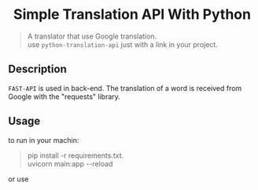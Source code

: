 <h1 align="center">Simple Translation API With Python</h1>

> A translator that use Google translation.<br /> use `python-translation-api` just with a link in your project.


## Description
`FAST-API` is used in back-end.
The translation of a word is received from Google with the "requests" library.
## Usage
to run in your machin:
> pip install -r requirements.txt.<br /> uvicorn main:app --reload

or use 


